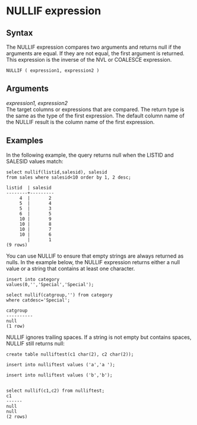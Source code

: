 # NULLIF expression<a name="r_NULLIF_function"></a>

## Syntax<a name="r_NULLIF_function-synopsis"></a>

The NULLIF expression compares two arguments and returns null if the arguments are equal\. If they are not equal, the first argument is returned\. This expression is the inverse of the NVL or COALESCE expression\.

```
NULLIF ( expression1, expression2 )
```

## Arguments<a name="r_NULLIF_function-arguments"></a>

 *expression1, expression2*   
The target columns or expressions that are compared\. The return type is the same as the type of the first expression\. The default column name of the NULLIF result is the column name of the first expression\.

## Examples<a name="r_NULLIF_function-examples"></a>

In the following example, the query returns null when the LISTID and SALESID values match:

```
select nullif(listid,salesid), salesid
from sales where salesid<10 order by 1, 2 desc;

listid  | salesid
--------+---------
     4  |       2
     5  |       4
     5  |       3
     6  |       5
     10 |       9
     10 |       8
     10 |       7
     10 |       6
        |       1
(9 rows)
```

You can use NULLIF to ensure that empty strings are always returned as nulls\. In the example below, the NULLIF expression returns either a null value or a string that contains at least one character\.

```
insert into category
values(0,'','Special','Special');

select nullif(catgroup,'') from category
where catdesc='Special';

catgroup
----------
null
(1 row)
```

NULLIF ignores trailing spaces\. If a string is not empty but contains spaces, NULLIF still returns null:

```
create table nulliftest(c1 char(2), c2 char(2));

insert into nulliftest values ('a','a ');

insert into nulliftest values ('b','b');


select nullif(c1,c2) from nulliftest;
c1
------
null
null
(2 rows)
```